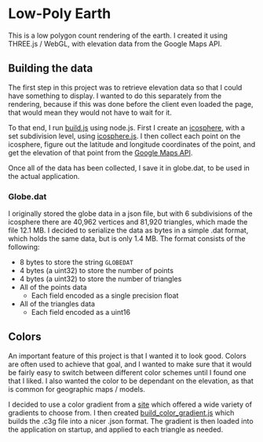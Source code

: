 # Low-Poly Earth

This is a low polygon count rendering of the earth. I created it using THREE.js / WebGL, with elevation data from the Google Maps API.

## Building the data

The first step in this project was to retrieve elevation data so that I could have something to display. I wanted to do this separately from the rendering, because if this was done before the client even loaded the page, that would mean they would not have to wait for it. 

To that end, I run [build.js](./build.js) using node.js. First I create an [icosphere](https://en.wikipedia.org/wiki/Icosphere), with a set subdivision level, using [icosphere.js](./icosphere.js). I then collect each point on the icosphere, figure out the latitude and longitude coordinates of the point, and get the elevation of that point from the [Google Maps API](https://developers.google.com/maps/documentation/elevation/start).

Once all of the data has been collected, I save it in globe.dat, to be used in the actual application.

### Globe.dat

I originally stored the globe data in a json file, but with 6 subdivisions of the icosphere there are 40,962 vertices and 81,920 triangles, which made the file 12.1 MB. I decided to serialize the data as bytes in a simple .dat format, which holds the same data, but is only 1.4 MB. The format consists of the following:

- 8 bytes to store the string `GLOBEDAT`
- 4 bytes (a uint32) to store the number of points
- 4 bytes (a uint32) to store the number of triangles
- All of the points data
	- Each field encoded as a single precision float
- All of the triangles data
	- Each field encoded as a uint16

## Colors

An important feature of this project is that I wanted it to look good. Colors are often used to achieve that goal, and I wanted to make sure that it would be fairly easy to switch between different color schemes until I found one that I liked. I also wanted the color to be dependant on the elevation, as that is common for geographic maps / models.

I decided to use a color gradient from a [site](http://soliton.vm.bytemark.co.uk/pub/cpt-city/) which offered a wide variety of gradients to choose from. I then created [build_color_gradient.js](color_gradient/build_color_gradient.js) which builds the .c3g file into a nicer .json format. The gradient is then loaded into the application on startup, and applied to each triangle as needed.